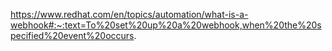 https://www.redhat.com/en/topics/automation/what-is-a-webhook#:~:text=To%20set%20up%20a%20webhook,when%20the%20specified%20event%20occurs.